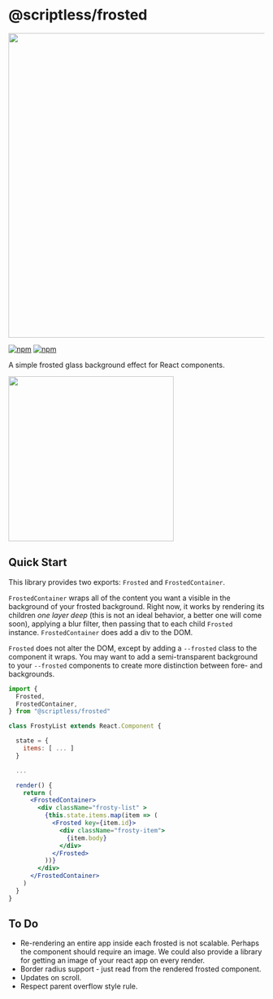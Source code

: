 
# @scriptless/frosted

<img src="https://siteless.co/assets/image/5710239819104256" width="600" />

[![npm](https://img.shields.io/npm/dt/@scriptless/frosted.svg?style=flat-square)](https://www.npmjs.com/package/@scriptless/frosted)
[![npm](https://img.shields.io/npm/v/@scriptless/frosted.svg?style=flat-square)](https://www.npmjs.com/package/@scriptless/frosted)

A simple frosted glass background effect for React components.

<img src="https://siteless.co/assets/image/5631986051842048" width="325" />

## Quick Start

This library provides two exports: `Frosted` and `FrostedContainer`.

`FrostedContainer` wraps all of the content you want a visible in the background of your frosted background. Right now, it works by rendering its children *one layer deep* (this is not an ideal behavior, a better one will come soon), applying a blur filter, then passing that to each child `Frosted` instance. `FrostedContainer` does add a div to the DOM.

`Frosted` does not alter the DOM, except by adding a `--frosted` class to the component it wraps. You may want to add a semi-transparent background to your `--frosted` components to create more distinction between fore- and backgrounds.

```jsx
import {
  Frosted,
  FrostedContainer,
} from "@scriptless/frosted"

class FrostyList extends React.Component {

  state = {
    items: [ ... ]
  }

  ...

  render() {
    return (
      <FrostedContainer>
        <div className="frosty-list" >
          {this.state.items.map(item => (
            <Frosted key={item.id}>
              <div className="frosty-item">
                {item.body}
              </div>
            </Frosted>
          ))}
        </div>
      </FrostedContainer>
    )
  }
}

```

## To Do

* Re-rendering an entire app inside each frosted is not scalable. Perhaps the component should require an image. We could also provide a library for getting an image of your react app on every render.
* Border radius support - just read from the rendered frosted component.
* Updates on scroll.
* Respect parent overflow style rule.